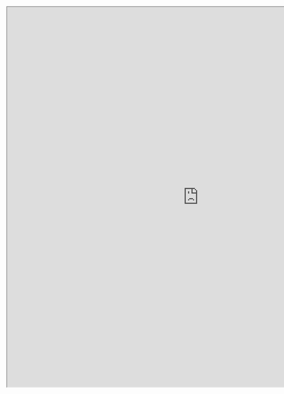 

<iframe src="https://nbviewer.jupyter.org/github/windmissing/programming_basics_for_ML/blob/master/jupyter/python/type.ipynb" width="200%" height="1000"></iframe>